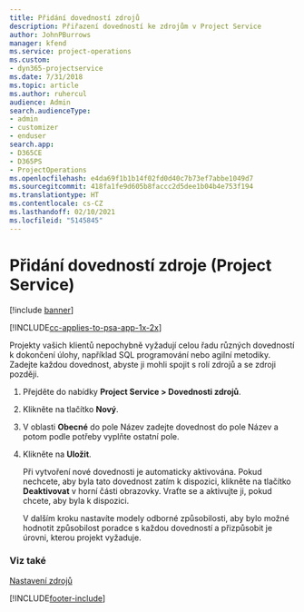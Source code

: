 ```yaml
---
title: Přidání dovedností zdrojů
description: Přiřazení dovedností ke zdrojům v Project Service
author: JohnPBurrows
manager: kfend
ms.service: project-operations
ms.custom:
- dyn365-projectservice
ms.date: 7/31/2018
ms.topic: article
ms.author: ruhercul
audience: Admin
search.audienceType:
- admin
- customizer
- enduser
search.app:
- D365CE
- D365PS
- ProjectOperations
ms.openlocfilehash: e4da69f1b1b14f02fd0d40c7b73ef7abbe1049d7
ms.sourcegitcommit: 418fa1fe9d605b8faccc2d5dee1b04b4e753f194
ms.translationtype: HT
ms.contentlocale: cs-CZ
ms.lasthandoff: 02/10/2021
ms.locfileid: "5145845"
---
```

# <a name="add-resource-skills-project-service"></a>Přidání dovedností zdroje (Project Service)

[!include [banner](../includes/psa-now-project-operations.md)]

[!INCLUDE[cc-applies-to-psa-app-1x-2x](../includes/cc-applies-to-psa-app-1x-2x.md)]

Projekty vašich klientů nepochybně vyžadují celou řadu různých dovedností k dokončení úlohy, například SQL programování nebo agilní metodiky. Zadejte každou dovednost, abyste ji mohli spojit s rolí zdrojů a se zdroji později.  
  
1. Přejděte do nabídky **Project Service > Dovednosti zdrojů**.  
  
2. Klikněte na tlačítko **Nový**.  
  
3. V oblasti **Obecné** do pole Název zadejte dovednost do pole Název a potom podle potřeby vyplňte ostatní pole.  
  
4. Klikněte na **Uložit**.  
  
   Při vytvoření nové dovednosti je automaticky aktivována. Pokud nechcete, aby byla tato dovednost zatím k dispozici, klikněte na tlačítko **Deaktivovat** v horní části obrazovky. Vraťte se a aktivujte ji, pokud chcete, aby byla k dispozici.  
  
   V dalším kroku nastavíte modely odborné způsobilosti, aby bylo možné hodnotit způsobilost poradce s každou dovedností a přizpůsobit je úrovni, kterou projekt vyžaduje.  
  
### <a name="see-also"></a>Viz také  
 [Nastavení zdrojů](../psa/set-up-resources.md)


[!INCLUDE[footer-include](../includes/footer-banner.md)]